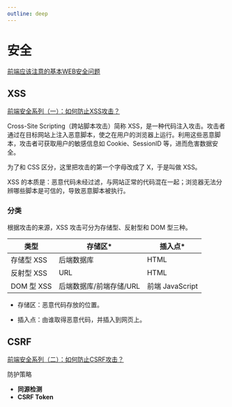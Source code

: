 ```yaml
---
outline: deep
---
```


# 安全

[前端应该注意的基本WEB安全问题](https://zhuanlan.zhihu.com/p/604599839)



## XSS

[前端安全系列（一）：如何防止XSS攻击？](https://www.anquanke.com/post/id/160866)

Cross-Site Scripting（跨站脚本攻击）简称 XSS，是一种代码注入攻击。攻击者通过在目标网站上注入恶意脚本，使之在用户的浏览器上运行。利用这些恶意脚本，攻击者可获取用户的敏感信息如 Cookie、SessionID 等，进而危害数据安全。

为了和 CSS 区分，这里把攻击的第一个字母改成了 X，于是叫做 XSS。

XSS 的本质是：恶意代码未经过滤，与网站正常的代码混在一起；浏览器无法分辨哪些脚本是可信的，导致恶意脚本被执行。

### 分类

根据攻击的来源，XSS 攻击可分为存储型、反射型和 DOM 型三种。

| 类型       | 存储区*                 | 插入点*         |
| ---------- | ----------------------- | --------------- |
| 存储型 XSS | 后端数据库              | HTML            |
| 反射型 XSS | URL                     | HTML            |
| DOM 型 XSS | 后端数据库/前端存储/URL | 前端 JavaScript |

- 存储区：恶意代码存放的位置。

- 插入点：由谁取得恶意代码，并插入到网页上。

## CSRF

[前端安全系列（二）：如何防止CSRF攻击？](https://www.anquanke.com/post/id/161724)

防护策略

- **同源检测**
- **CSRF Token**